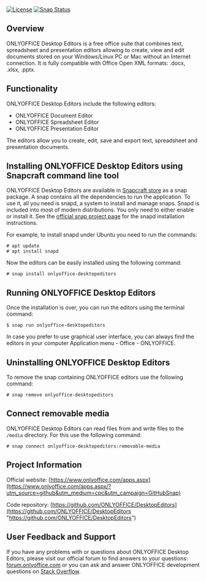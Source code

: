 [![License](https://img.shields.io/badge/License-GNU%20AGPL%20V3-green.svg?style=flat)](https://www.gnu.org/licenses/agpl-3.0.en.html) [![Snap Status](https://build.snapcraft.io/badge/ONLYOFFICE/snap-desktopeditors.svg)](https://build.snapcraft.io/user/ONLYOFFICE/snap-desktopeditors)

## Overview

ONLYOFFICE Desktop Editors is a free office suite that combines text, spreadsheet and presentation editors allowing to create, view and edit documents stored on your Windows/Linux PC or Mac without an Internet connection. It is fully compatible with Office Open XML formats: .docx, .xlsx, .pptx.

## Functionality

ONLYOFFICE Desktop Editors include the following editors:

* ONLYOFFICE Document Editor
* ONLYOFFICE Spreadsheet Editor
* ONLYOFFICE Presentation Editor
 
The editors allow you to create, edit, save and export text, spreadsheet and presentation documents.

## Installing ONLYOFFICE Desktop Editors using Snapcraft command line tool

ONLYOFFICE Desktop Editors are available in [Snapcraft store](https://snapcraft.io/onlyoffice-desktopeditors) as a snap package. A snap contains all the dependencies to run the application. To use it, all you need is snapd, a system to install and manage snaps. Snapd is included into most of modern distributions. You only need to either enable or install it. See the [official snap project page](https://docs.snapcraft.io/core/install) for the snapd installation instructions.

For example, to install snapd under Ubuntu you need to run the commands:

```
# apt update
# apt install snapd
```

Now the editors can be easily installed using the following command:

```
# snap install onlyoffice-desktopeditors
```

## Running ONLYOFFICE Desktop Editors

Once the installation is over, you can run the editors using the terminal command:

```
$ snap run onlyoffice-desktopeditors
```

In case you prefer to use graphical user interface, you can always find the editors in your computer Application menu - Office - ONLYOFFICE.

## Uninstalling ONLYOFFICE Desktop Editors

To remove the snap containing ONLYOFFICE editors use the following command:

```
# snap remove onlyoffice-desktopeditors
```

## Connect removable media

ONLYOFFICE Desktop Editors can read files from and write files to the `/media` directory. For this use the following command:

```
# snap connect onlyoffice-desktopeditors:removable-media
```

## Project Information

Official website: [https://www.onlyoffice.com/apps.aspx](https://www.onlyoffice.com/apps.aspx/?utm_source=github&utm_medium=cpc&utm_campaign=GitHubSnap)

Code repository: [https://github.com/ONLYOFFICE/DesktopEditors](https://github.com/ONLYOFFICE/DesktopEditors "https://github.com/ONLYOFFICE/DesktopEditors")

## User Feedback and Support

If you have any problems with or questions about ONLYOFFICE Desktop Editors, please visit our official forum to find answers to your questions: [forum.onlyoffice.com][1] or you can ask and answer ONLYOFFICE development questions on [Stack Overflow][3].

  [1]: https://forum.onlyoffice.com
  [2]: https://github.com/ONLYOFFICE/DocumentServer
  [3]: http://stackoverflow.com/questions/tagged/onlyoffice
